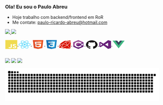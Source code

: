 ### Ola! Eu sou o Paulo Abreu

- Hoje trabalho com backend/frontend em RoR
- Me contate: paulo-ricardo-abreu@hotmail.com

<div>
  <a href="https://github.com/Paulo-Abreu">
  <img height="180em" src="https://github-readme-stats.vercel.app/api?username=Paulo-Abreu&show_icons=true&theme=dark&include_all_commits=true&count_private=true"/>
  <img height="180em" src="https://github-readme-stats.vercel.app/api/top-langs/?username=Paulo-Abreu&layout=compact&langs_count=7&theme=dark"/>
</div>
<div style="display: inline_block"><br>
  <img align="center" alt="Paulo-Js" height="30" width="40" src="https://raw.githubusercontent.com/devicons/devicon/master/icons/javascript/javascript-plain.svg">
  <img align="center" alt="Paulo-React" height="30" width="40" src="https://raw.githubusercontent.com/devicons/devicon/master/icons/react/react-original.svg">
  <img align="center" alt="Paulo-HTML" height="30" width="40" src="https://raw.githubusercontent.com/devicons/devicon/master/icons/html5/html5-original.svg">
  <img align="center" alt="Paulo-CSS" height="30" width="40" src="https://raw.githubusercontent.com/devicons/devicon/master/icons/css3/css3-original.svg">
  <img align="center" alt="Paulo-Ruby" height="30" width="40" src="https://raw.githubusercontent.com/devicons/devicon/master/icons/ruby/ruby-plain.svg">
  <img align="center" alt="Paulo-Csharp" height="30" width="40" src="https://raw.githubusercontent.com/devicons/devicon/master/icons/csharp/csharp-original.svg">
  <img align="center" alt="Paulo-Csharp" height="30" width="40" src="https://raw.githubusercontent.com/devicons/devicon/master/icons/github/github-original.svg">
  <img align="center" alt="Paulo-Csharp" height="30" width="40" src="https://raw.githubusercontent.com/devicons/devicon/master/icons/visualstudio/visualstudio-plain.svg">
  <img align="center" alt="Paulo-Csharp" height="30" width="40" src="https://raw.githubusercontent.com/devicons/devicon/master/icons/vuejs/vuejs-original.svg">
</div>
  
  ##
 
<div> 
  <a href="https://instagram.com/pauloabreu_" target="_blank"><img src="https://img.shields.io/badge/-Instagram-%23E4405F?style=for-the-badge&logo=instagram&logoColor=white" target="_blank"></a>
  <a href = "mailto:paulo-ricardo-abreu@hotmail.com"><img src="https://img.shields.io/badge/-Gmail-%23333?style=for-the-badge&logo=gmail&logoColor=white" target="_blank"></a>
  <a href="https://www.linkedin.com/in/paulo-abreu-7a4b09202/" target="_blank"><img src="https://img.shields.io/badge/-LinkedIn-%230077B5?style=for-the-badge&logo=linkedin&logoColor=white" target="_blank"></a> 
  
  ![Snake animation](https://github.com/Paulo-Abreu/Paulo-Abreu/blob/output/github-contribution-grid-snake.svg)

  
</div>


